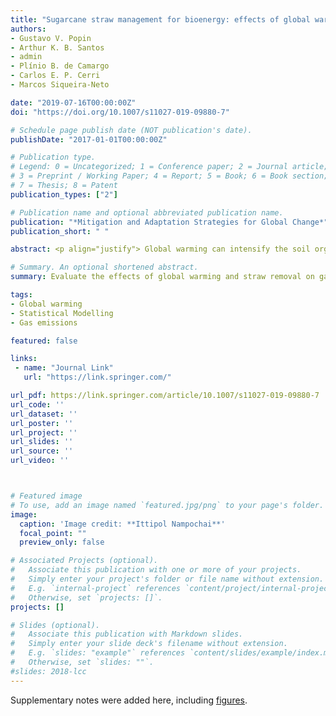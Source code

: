 ```yaml
---
title: "Sugarcane straw management for bioenergy: effects of global warming on greenhouse gas emissions and soil carbon storage"
authors:
- Gustavo V. Popin
- Arthur K. B. Santos
- admin
- Plínio B. de Camargo
- Carlos E. P. Cerri
- Marcos Siqueira-Neto

date: "2019-07-16T00:00:00Z"
doi: "https://doi.org/10.1007/s11027-019-09880-7"

# Schedule page publish date (NOT publication's date).
publishDate: "2017-01-01T00:00:00Z"

# Publication type.
# Legend: 0 = Uncategorized; 1 = Conference paper; 2 = Journal article;
# 3 = Preprint / Working Paper; 4 = Report; 5 = Book; 6 = Book section;
# 7 = Thesis; 8 = Patent
publication_types: ["2"]

# Publication name and optional abbreviated publication name.
publication: "*Mitigation and Adaptation Strategies for Global Change*"
publication_short: " "

abstract: <p align="justify"> Global warming can intensify the soil organic matter (SOM) turnover, damaging soil health. Crop residues left on the soil are important to maintain a positive SOM budget and nutrient cycling. But, sugarcane (Saccharum officinarum) straw has been removed from the field for bioenergy purposes. We hypothesize that global warming, together with straw removal, will negatively impact Brazil's ethanol carbon footprint. Thus, we conducted an experiment under controlled conditions to evaluate the impacts of warming and straw removal on greenhouse gas (GHG) emissions, soil carbon and nitrogen storage, and nutrient cycling. Two soils (Rhodic Acrisol and Eutric Nitisol) were tested with three rates of sugarcane straw removal (no removal (NR):equivalent to 12 Mg ha$^{-1}$; medium removal (MR):6 Mg ha$^{-1}$; and total removal (TR):bare soil) and submitted to two temperatures (24$^{\circ}$C and 30$^{\circ}$C) and soil moistures (30\% and 50\%). Straw decomposition was stimulated by lower rates of straw removal, resulting in increases on carbon dioxide (CO$_{2}$) emissions between 5 to 14 times, and N$_{2}$O between 25 and 40\%. There were no significant methane (CH$_{4}$) fluxes. Soil carbon and nitrogen did not change due to straw removal, yet labile carbon fractions (living and non-living) were highly impacted, causing reductions of 15 to 40\% on the carbon management index (CMI). Furthermore, straw removal reduced nutrient cycling between 10 and 30\%. Overall, in a scenario of warming, our findings point to an intensification of SOM dynamic, resulting in increases of 35\% on the GHG emissions and a CMI reduction by 20\%. In practical terms, at least 6 Mg ha$^{-1}$ of straw should be left in the field, guaranteeing raw-material for bioenergy, without causing major impacts on the GHG emission and soil attributes.</p>

# Summary. An optional shortened abstract.
summary: Evaluate the effects of global warming and straw removal on gas emissions

tags:
- Global warming
- Statistical Modelling
- Gas emissions

featured: false

links:
 - name: "Journal Link"
   url: "https://link.springer.com/"

url_pdf: https://link.springer.com/article/10.1007/s11027-019-09880-7
url_code: ''
url_dataset: ''
url_poster: ''
url_project: ''
url_slides: ''
url_source: ''
url_video: ''



# Featured image
# To use, add an image named `featured.jpg/png` to your page's folder. 
image:
  caption: 'Image credit: **Ittipol Nampochai**'
  focal_point: ""
  preview_only: false

# Associated Projects (optional).
#   Associate this publication with one or more of your projects.
#   Simply enter your project's folder or file name without extension.
#   E.g. `internal-project` references `content/project/internal-project/index.md`.
#   Otherwise, set `projects: []`.
projects: []

# Slides (optional).
#   Associate this publication with Markdown slides.
#   Simply enter your slide deck's filename without extension.
#   E.g. `slides: "example"` references `content/slides/example/index.md`.
#   Otherwise, set `slides: ""`.
#slides: 2018-lcc
---
```


Supplementary notes were added here, including [figures](https://link.springer.com/article/10.1007/s11027-019-09880-7).
